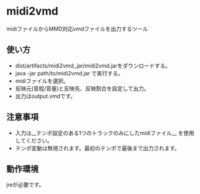 # midi2vmd
midiファイルからMMD対応vmdファイルを出力するツール

## 使い方
* dist/artifacts/midi2vmd_jar/midi2vmd.jarをダウンロードする。
* java -jar path/to/midi2vmd.jar で実行する。
* midiファイルを選択。
* 反映元(音程/音量)と反映先、反映割合を設定して出力。
* 出力はoutput.vmdです。

## 注意事項
* 入力は__テンポ設定のある1つのトラックのみにしたmidiファイル__ を使用してください。
* テンポ変動は無視されます。最初のテンポで最後まで出力されます。

## 動作環境
jreが必要です。
